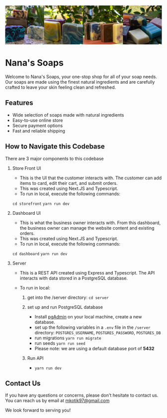 [![Nanas Soaps banner](banner.png)](https://main--musing-goldberg-c3d5b7.netlify.app/)

# Nana's Soaps

Welcome to Nana's Soaps, your one-stop shop for all of your soap needs. Our soaps are made using the finest natural ingredients and are carefully crafted to leave your skin feeling clean and refreshed.

## Features

- Wide selection of soaps made with natural ingredients
- Easy-to-use online store
- Secure payment options
- Fast and reliable shipping

## How to Navigate this Codebase

There are 3 major components to this codebase

1. Store Front UI

   - This is the UI that the customer interacts with. The customer can add items to card, edit their cart, and submit orders.
   - This was created using Next.JS and Typescript.
   - To run in local, execute the following commands:

   `cd storefront`
   `yarn run dev`

2. Dashboard UI

   - This is what the business owner interacts with. From this dashboard, the business owner can manage the website content and existing orders.
   - This was created using Next.JS and Typescript.
   - To run in local, execute the following commands:

   `cd dashboard`
   `yarn run dev`

3. Server

   - This is a REST API created using Express and Typescript. The API interacts with data stored in a PostgreSQL database.
   - To run in local:

     1. get into the /server directory: `cd server`

     2. set up and run PostgreSQL database

        - Install [pgAdmin](https://www.pgadmin.org/) on your local machine, create a new database.
        - set up the following variables in a `.env` file in the `/server` directory: `POSTGRES_USERNAME`, `POSTGRES_PASSWORD`, `POSTGRES_DB`
        - run migrations `yarn run migrate`
        - run seeds `yarn run seed`
        - Please note: we are using a default database port of **5432**

     3. Run API

        - `yarn run dev`

## Contact Us

If you have any questions or concerns, please don't hesitate to contact us. You can reach us by email at mkotik97@gmail.com

We look forward to serving you!
